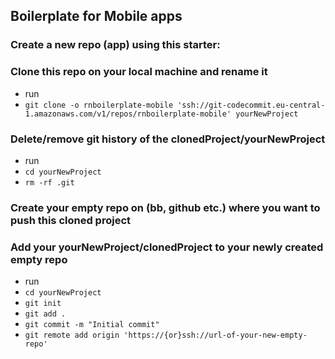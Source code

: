 ## Boilerplate for Mobile apps


### Create a new repo (app) using this starter:


### Clone this repo on your local machine and rename it

- run
- `git clone -o rnboilerplate-mobile 'ssh://git-codecommit.eu-central-1.amazonaws.com/v1/repos/rnboilerplate-mobile' yourNewProject`

### Delete/remove git history of the clonedProject/yourNewProject

- run
- `cd yourNewProject`
- `rm -rf .git`

### Create your empty repo on (bb, github etc.) where you want to push this cloned project

### Add your yourNewProject/clonedProject to your newly created empty repo

- run
- `cd yourNewProject`
- `git init`
- `git add .`
- `git commit -m "Initial commit"`
- `git remote add origin 'https://{or}ssh://url-of-your-new-empty-repo'`
